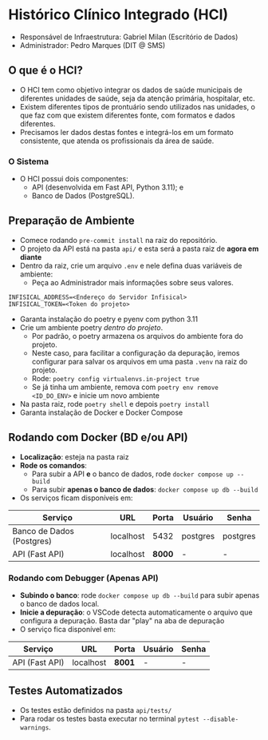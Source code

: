 # Histórico Clínico Integrado (HCI)
- Responsável de Infraestrutura: Gabriel Milan (Escritório de Dados)
- Administrador: Pedro Marques (DIT @ SMS)

## O que é o HCI?
- O HCI tem como objetivo integrar os dados de saúde municipais de diferentes unidades de saúde, seja da atenção primária, hospitalar, etc.
- Existem diferentes tipos de prontuário sendo utilizados nas unidades, o que faz com que existem diferentes fonte, com formatos e dados diferentes.
- Precisamos ler dados destas fontes e integrá-los em um formato consistente, que atenda os profissionais da área de saúde.

### O Sistema
- O HCI possui dois componentes:
   - API (desenvolvida em Fast API, Python 3.11); e
   - Banco de Dados (PostgreSQL).

## Preparação de Ambiente
- Comece rodando `pre-commit install` na raiz do repositório.
- O projeto da API está na pasta `api/` e esta será a pasta raiz de **agora em diante**
- Dentro da raiz, crie um arquivo `.env` e nele defina duas variáveis de ambiente:
   - Peça ao Administrador mais informações sobre seus valores.
```
INFISICAL_ADDRESS=<Endereço do Servidor Infisical>
INFISICAL_TOKEN=<Token do projeto>
```
- Garanta instalação do poetry e pyenv com python 3.11
- Crie um ambiente poetry *dentro do projeto*.
   - Por padrão, o poetry armazena os arquivos do ambiente fora do projeto.
   - Neste caso, para facilitar a configuração da depuração, iremos configurar para salvar os arquivos em uma pasta `.venv` na raiz do projeto.
   - Rode: `poetry config virtualenvs.in-project true`
   - Se já tinha um ambiente, remova com `poetry env remove <ID_DO_ENV>` e inicie um novo ambiente
- Na pasta raiz, rode `poetry shell` e depois `poetry install`
- Garanta instalação de Docker e Docker Compose

## Rodando com Docker (BD e/ou API)
- **Localização**: esteja na pasta raiz
- **Rode os comandos**:
  - Para subir a API **e** o banco de dados, rode `docker compose up --build`
  - Para subir **apenas o banco de dados**: `docker compose up db --build`
- Os serviços ficam disponíveis em:

|Serviço|URL|Porta|Usuário|Senha|
|--|--|--|--|--|
|Banco de Dados (Postgres) |localhost|5432|postgres|postgres|
|API (Fast API) | localhost |**8000**|-|-|

### Rodando com Debugger (Apenas API)
- **Subindo o banco**: rode `docker compose up db --build` para subir apenas o banco de dados local.
- **Inicie a depuração**: o VSCode detecta automaticamente o arquivo que configura a depuração. Basta dar "play" na aba de depuração
- O serviço fica disponível em:

|Serviço|URL|Porta|Usuário|Senha|
|--|--|--|--|--|
|API (Fast API) | localhost |**8001**|-|-|

## Testes Automatizados
- Os testes estão definidos na pasta `api/tests/`
- Para rodar os testes basta executar no terminal `pytest --disable-warnings`.
